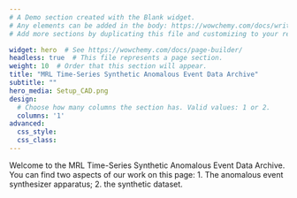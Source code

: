 ```yaml
---
# A Demo section created with the Blank widget.
# Any elements can be added in the body: https://wowchemy.com/docs/writing-markdown-latex/
# Add more sections by duplicating this file and customizing to your requirements.

widget: hero  # See https://wowchemy.com/docs/page-builder/
headless: true  # This file represents a page section.
weight: 10  # Order that this section will appear.
title: "MRL Time-Series Synthetic Anomalous Event Data Archive"
subtitle: ""
hero_media: Setup_CAD.png
design:
  # Choose how many columns the section has. Valid values: 1 or 2.
  columns: '1'
advanced:
  css_style:
  css_class:
---
```

Welcome to the MRL Time-Series Synthetic Anomalous Event Data Archive. You can find two aspects of our work on this page: 1. The anomalous event synthesizer apparatus; 2. the synthetic dataset.

